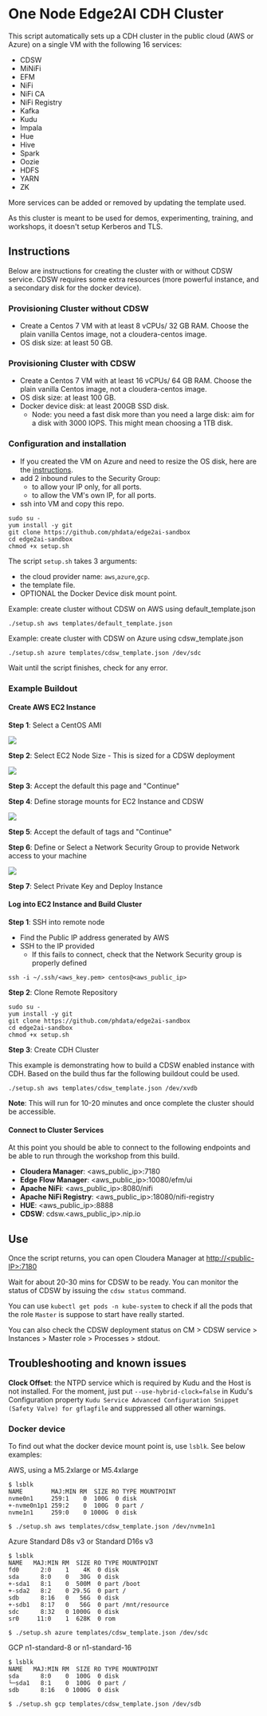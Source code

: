 # One Node Edge2AI CDH Cluster

This script automatically sets up a CDH cluster in the public cloud (AWS or Azure) on a single VM with the following 16 services:

- CDSW
- MiNiFi
- EFM
- NiFi
- NiFi CA
- NiFi Registry
- Kafka
- Kudu
- Impala
- Hue
- Hive
- Spark
- Oozie
- HDFS
- YARN
- ZK

More services can be added or removed by updating the template used.

As this cluster is meant to be used for demos, experimenting, training, and workshops, it doesn't setup Kerberos and TLS.

## Instructions

Below are instructions for creating the cluster with or without CDSW service. CDSW requires some extra resources (more powerful instance, and a secondary disk for the docker device).

### Provisioning Cluster without CDSW

- Create a Centos 7 VM with at least 8 vCPUs/ 32 GB RAM. Choose the plain vanilla Centos image, not a cloudera-centos image.
- OS disk size: at least 50 GB.

### Provisioning Cluster with CDSW

- Create a Centos 7 VM with at least 16 vCPUs/ 64 GB RAM. Choose the plain vanilla Centos image, not a cloudera-centos image.
- OS disk size: at least 100 GB.
- Docker device disk: at least 200GB SSD disk.
  - Node: you need a fast disk more than you need a large disk: aim for a disk with 3000 IOPS. This might mean choosing a 1TB disk.

### Configuration and installation

- If you created the VM on Azure and need to resize the OS disk, here are the [instructions](scripts/how-to-resize-os-disk.md).
- add 2 inbound rules to the Security Group:
  - to allow your IP only, for all ports.
  - to allow the VM's own IP, for all ports.
- ssh into VM and copy this repo.

```
sudo su -
yum install -y git
git clone https://github.com/phdata/edge2ai-sandbox
cd edge2ai-sandbox
chmod +x setup.sh
```

The script `setup.sh` takes 3 arguments:
- the cloud provider name: `aws`,`azure`,`gcp`.
- the template file.
- OPTIONAL the Docker Device disk mount point.

Example: create cluster without CDSW on AWS using default_template.json
```
./setup.sh aws templates/default_template.json
```

Example: create cluster with CDSW on Azure using cdsw_template.json
```
./setup.sh azure templates/cdsw_template.json /dev/sdc
```

Wait until the script finishes, check for any error.

### Example Buildout

#### Create AWS EC2 Instance

**Step 1**: Select a CentOS AMI

![](images/aws_ami_selection.png)

**Step 2**: Select EC2 Node Size - This is sized for a CDSW deployment

![](images/ec2_sizing.png)

**Step 3**: Accept the default this page and "Continue"

**Step 4**: Define storage mounts for EC2 Instance and CDSW

![](images/ec2_storage.png)

**Step 5**: Accept the default of tags and "Continue"

**Step 6**: Define or Select a Network Security Group to provide Network access to your machine

![](images/network_security_group.png)

**Step 7**: Select Private Key and Deploy Instance

#### Log into EC2 Instance and Build Cluster

**Step 1**: SSH into remote node

- Find the Public IP address generated by AWS
- SSH to the IP provided
  - If this fails to connect, check that the Network Security group is properly defined

```
ssh -i ~/.ssh/<aws_key.pem> centos@<aws_public_ip>
```

**Step 2**: Clone Remote Repository

```
sudo su -
yum install -y git
git clone https://github.com/phdata/edge2ai-sandbox
cd edge2ai-sandbox
chmod +x setup.sh
```

**Step 3**: Create CDH Cluster

This example is demonstrating how to build a CDSW enabled instance with CDH. Based on the build thus far the following buildout could be used.

```
./setup.sh aws templates/cdsw_template.json /dev/xvdb
```

**Note**: This will run for 10-20 minutes and once complete the cluster should be accessible.

#### Connect to Cluster Services

At this point you should be able to connect to the following endpoints and be able to run through the workshop from this build.

- **Cloudera Manager**: <aws_public_ip>:7180
- **Edge Flow Manager**: <aws_public_ip>:10080/efm/ui
- **Apache NiFi**: <aws_public_ip>:8080/nifi
- **Apache NiFi Registry**: <aws_public_ip>:18080/nifi-registry
- **HUE**: <aws_public_ip>:8888
- **CDSW**: cdsw.<aws_public_ip>.nip.io


## Use

Once the script returns, you can open Cloudera Manager at [http://<public-IP\>:7180](http://<public-IP>:7180)

Wait for about 20-30 mins for CDSW to be ready. You can monitor the status of CDSW by issuing the `cdsw status` command.

You can use `kubectl get pods -n kube-system` to check if all the pods that the role `Master` is suppose to start have really started.

You can also check the CDSW deployment status on CM > CDSW service > Instances > Master role > Processes > stdout.

## Troubleshooting and known issues

**Clock Offset**: the NTPD service which is required by Kudu and the Host is not installed. For the moment, just put
`--use-hybrid-clock=false`  in Kudu's Configuration property `Kudu Service Advanced Configuration Snippet (Safety Valve) for gflagfile` and suppressed all other warnings.

### Docker device

To find out what the docker device mount point is, use `lsblk`. See below examples:


AWS, using a M5.2xlarge or M5.4xlarge
```
$ lsblk
NAME        MAJ:MIN RM  SIZE RO TYPE MOUNTPOINT
nvme0n1     259:1    0  100G  0 disk
+-nvme0n1p1 259:2    0  100G  0 part /
nvme1n1     259:0    0 1000G  0 disk

$ ./setup.sh aws templates/cdsw_template.json /dev/nvme1n1
```

Azure Standard D8s v3 or Standard D16s v3
```
$ lsblk
NAME   MAJ:MIN RM  SIZE RO TYPE MOUNTPOINT
fd0      2:0    1    4K  0 disk
sda      8:0    0   30G  0 disk
+-sda1   8:1    0  500M  0 part /boot
+-sda2   8:2    0 29.5G  0 part /
sdb      8:16   0   56G  0 disk
+-sdb1   8:17   0   56G  0 part /mnt/resource
sdc      8:32   0 1000G  0 disk
sr0     11:0    1  628K  0 rom

$ ./setup.sh azure templates/cdsw_template.json /dev/sdc
```

GCP n1-standard-8 or n1-standard-16
```
$ lsblk
NAME   MAJ:MIN RM  SIZE RO TYPE MOUNTPOINT
sda      8:0    0  100G  0 disk
└─sda1   8:1    0  100G  0 part /
sdb      8:16   0 1000G  0 disk

$ ./setup.sh gcp templates/cdsw_template.json /dev/sdb
```
